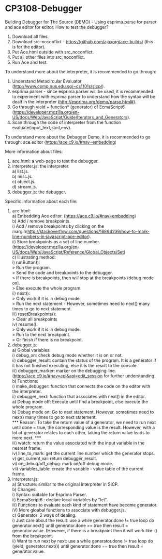 # CP3108-Debugger
Building Debugger for The Source (DEMO) - Using esprima.parse for parser and ace editor for editor.
How to test the debugger?
1. Download all files.
2. Download src-noconflict - https://github.com/ajaxorg/ace-builds/ (this is for the editor).
3. Put Ace.html outside with src_noconflict.
4. Put all other files into src_noconflict.
5. Run Ace and test.

To understand more about the interpreter, it is recommended to go through:
1. Understand Metacircular Evaluator (http://www.comp.nus.edu.sg/~cs1101s/sicp/). 
2. esprima.parser - since esprima.parser will be used, it is recommended to experiment with esprima parser to understand how the syntax will be dealt in the interpreter (http://esprima.org/demo/parse.html#).
3. Go through yield + function* (generator) of EcmaScript6 (https://developer.mozilla.org/en-US/docs/Web/JavaScript/Guide/Iterators_and_Generators).
4. Scan through the code of interpreter from the function evaluate(input_text,stmt,env).

To understand more about the Debugger Demo, it is recommended to go through:
ace.editor (https://ace.c9.io/#nav=embedding)

More information about files:
1. ace.html: a web-page to test the debugger.<br />
2. interpreter.js: the interpreter.<br />
    a) list.js.<br />
    b) misc.js.<br />
    c) object.js.<br />
    d) stream.js.<br />
3. debugger.js: the debugger.<br />

Specific information about each file:
1. ace.html:<br />
    a) Embedding Ace editor. (https://ace.c9.io/#nav=embedding)<br />
    b) Add / remove breakpoints. <br />
        i) Add / remove breakpoints by clicking on the margin(http://stackoverflow.com/questions/16864236/how-to-mark-line-numbers-in-javascript-ace-editor).<br />
        ii) Store breakpoints as a set of line number. (https://developer.mozilla.org/en-US/docs/Web/JavaScript/Reference/Global_Objects/Set) <br />
    c) Illustrating method:<br />
        i) runButton():<br />
          > Run the program.<br />
          > Send the code and breakpoints to the debugger.<br />
          > If there is breakpoints, then will stop at the breakpoints (debug mode on).<br />
          > Else execute the whole program.<br />
        ii) next():<br />
          > Only work if it is in debug mode.<br />
          > Run the next statement - However, sometimes need to next() many times to go to next statement.<br />
        iii) resetBreakpoints():<br />
          > Clear all breakpoints<br />
        iv) resume():<br />
          > Only work if it is in debug mode.<br />
          > Run to the next breakpoint.<br />
          > Or finish if there is no breakpoint.<br />
2. debugger.js:<br />
    a) Global variables:<br />
        i) debug_on: check debug mode whether it is on or not.<br />
        ii) debugger_result: contain the status of the program. It is a generator if it has not finished executing, else it is the result to the console.<br />
        iii) debugger_marker: marker on the debugging line. (https://ace.c9.io/#nav=api&api=edit_session for further understanding.<br />
    b) Functions:<br />
        i) make_debugger: function that connects the code on the editor with the interpreter.<br />
        ii) debugger_next: function that associates with next() in the editor.<br />
            a) Debug mode off: Execute until find a breakpoint, else execute the whole program.<br />
            b) Debug mode on: Go to next statement, However, sometimes need to next() many times to go to next statement.<br />
            *** Reason: To take the return value of a generator, we need to run next until done = true, the corresponding value is the result. However, with a lot of generator relates to each other, taking the return value leads to more next. ***<br />
        iii) watch: return the value associated with the input variable in the nearest frame.<br />
        iv) line_to_mark: get the current line number which the generator stops.<br />
        v) get_current_val: return debugger_result.<br />
        vi) on_debug/off_debug: mark on/off debug mode.<br />
        vii) variables_table: create the variable - value table of the current frame.<br />
3. interpreter.js:<br />
    a) Structure: similar to the original interpreter in SICP.<br />
    b) Changes:<br />
        i) Syntax: suitable for Esprima Parser.<br />
        ii) EcmaScript6 : declare local variables by "let".<br />
        iii) Functions to evaluate each kind of statement have become generator.<br />
        iV) More gloabal functions to associate with debugger.js.<br />
    c) Generator: 2 ways of dealing.<br />
        i) Just care about the result: use a while generator.done != true loop do generator.next() until generator.done == true then result = generator.value. (However, if there is a breakpoint then it will work like ii) from the breakpoint.<br />
        ii) Want to run next by next: use a while generator.done != true loop do (yield; generator.next()) until generator.done == true then result = generator.value.<br />
        
